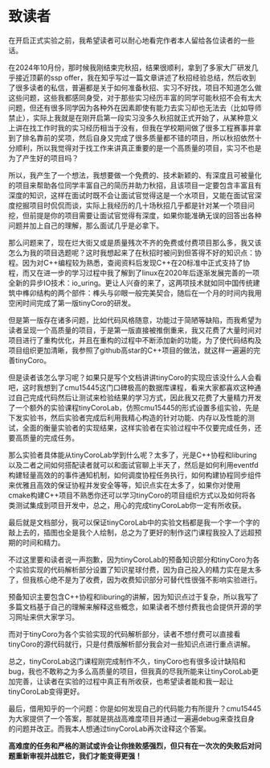 # 致读者

在开启正式实验之前，我希望读者可以耐心地看完作者本人留给各位读者的一些话。

在2024年10月份，那时候我刚结束完秋招，结果很顺利，拿到了多家大厂研发几乎接近顶薪的ssp offer，我在知乎写过一篇文章讲述了秋招经验总结，然后收到了很多读者的私信，普遍都是关于如何准备秋招、实习不好找，项目不知道怎么做这些问题，这些我都感同身受，对于那些实习经历丰富的同学可能秋招不会有太大问题，但还有很多同学因为各种外在因素即使有能力去实习却也无法去（比如导师禁止），实际上我就是在刚开启第一段实习没多久秋招就正式开始了，从某种意义上讲在找工作时我的实习经历相当于没有，但我在学校期间做了很多工程赛事并拿到了排名靠前的奖项，然后自身又完成了很多质量都不错的项目，所以秋招依然十分顺利，所以我觉得对于找工作来讲真正重要的是一个高质量的项目，实习不也是为了产生好的项目吗？

所以，我产生了一个想法，我想要做一个免费的、技术新颖的、有深度且可被量化的项目来帮助各位同学丰富自己的简历并助力秋招，且该项目一定要包含丰富且有深度的知识，这样在面试时既不会让面试官觉得这是一个水项目，又能在面试官深度挖掘项目时侃侃而谈，实际上我经历的几十场秋招几乎都是针对某一个项目问挖，但前提是你的项目需要让面试官觉得有深度，如果你能准确无误的回答出各种问题并加上自己的理解，那么面试几乎是必拿下。

那么问题来了，现在烂大街又或是质量残次不齐的免费或付费项目那么多，我又该怎么为我的项目选题呢？这时我想起来了在秋招时被问到但答得不好的知识点：协程。因为对C++编程较为熟悉，查阅资料后发现C++在20标准中正式支持了协程，而又在进一步的学习过程中我了解到了linux在2020年后逐渐发展完善的一项全新的异步IO技术：io_uring。更让人兴奋的来了，这两项技术就如同中国传统建筑中榫卯结构的两个部件：榫头与卯眼一般完美契合，随后在一个月的时间内我用空闲时间完成了第一版tinyCoro的研发。

但是第一版存在诸多问题，比如代码风格随意，功能过于简陋等缺陷，而我希望为读者呈现一个高质量的项目，于是第一版直接被推倒重来，我又花费了大量时间对项目进行了重构优化，并且在重构的过程中不断添加新的功能，为了使代码结构及项目组织更加清晰，我参照了github高star的C++项目的做法，就这样一遍遍的完善tinyCoro。

但是读者该怎么学习呢？如果只是写个文档讲讲tinyCoro的实现应该没什么人会看吧，这时我想到了cmu15445这门口碑极高的数据库课程，看来大家都喜欢这种通过自己完成代码然后让测试来检验结果的学习方式，因此我又花费了大量精力开发了一个额外的实验课程tinyCoroLab，仿照cmu15445的形式设置多组实验，先是下发实验书，然后实验者完成后利用我精心构造的针对功能、内存以及性能的测试，全面的衡量实验者的实现结果，这样实验者在实验过程中不仅要完成任务，还要高质量的完成任务。

那么实验者具体能从tinyCoroLab学到什么呢？太多了，光是C++协程和liburing以及二者之间如何搭配读者就可以和面试官聊上半天了，然后是如何利用eventfd构建轻量高效的的事件通知机制，如何调度协程任务执行，如何构建协程同步组件来优雅且高效的保证协程并发安全等等，知识点实在太多了，如果你对使用cmake构建C++项目不熟悉你还可以学习tinyCoro的项目组织方式以及如何将各类测试集成到项目开发中，总之，用心的完成tinyCoroLab你一定有所收获。

最后就是文档部分，我可以保证tinyCoroLab中的实验文档都是我一个字一个字的敲上去的，插图也全是我个人绘制，总之为了更好的制作这门课程我投入了远超预期的时间和精力。

不过这里要和读者说一声抱歉，因为tinyCoroLab的预备知识部分和tinyCoro为各个实验实现的代码解析部分设置了知识星球付费，因为自己投入的精力实在是太多了，但我核心绝不是为了收费，因为收费知识部分可替代性很强不影响实验进行。

预备知识主要包含C++协程和liburing的讲解，因为知识点过于复杂，所以我写了多篇文档基于自己的理解来解释这些概念，如果读者不想付费我也会提供开源的学习网址来供大家学习。

而对于tinyCoro为各个实验实现的代码解析部分，读者不想付费可以直接看tinyCoro的源代码就行，只是付费版解析部分我会对一些知识点进行重点讲解。

总之，tinyCoroLab这门课程刚完成制作不久，tinyCoro也有很多设计缺陷和bug，我也不敢称之为多么高质量的项目，但我真的尽我所能来让tinyCoroLab更加完善，让读者在实验的过程中真正有所收获，也希望读者能和我一起让tinyCoroLab变得更好。

最后，借用知乎的一个问题：你是如何发现自己的代码能力有所提升？cmu15445为大家提供了一个答案，那就是挑战高难度项目并通过一遍遍debug来查找自身的问题并改正。而我本人想通过tinyCoroLab再次诠释这个答案。

**高难度的任务和严格的测试或许会让你挫败感强烈，但只有在一次次的失败后对问题重新审视并战胜它，我们才能变得更强！**
